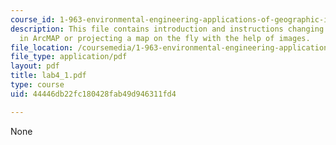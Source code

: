 ```yaml
---
course_id: 1-963-environmental-engineering-applications-of-geographic-information-systems-fall-2004
description: This file contains introduction and instructions changing the projection
  in ArcMAP or projecting a map on the fly with the help of images.
file_location: /coursemedia/1-963-environmental-engineering-applications-of-geographic-information-systems-fall-2004/44446db22fc180428fab49d946311fd4_lab4_1.pdf
file_type: application/pdf
layout: pdf
title: lab4_1.pdf
type: course
uid: 44446db22fc180428fab49d946311fd4

---
```

None